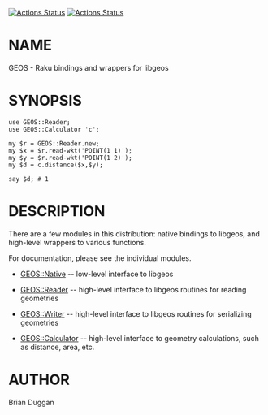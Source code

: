 [![Actions Status](https://github.com/bduggan/raku-geos/actions/workflows/linux.yml/badge.svg)](https://github.com/bduggan/raku-geos/actions/workflows/linux.yml)
[![Actions Status](https://github.com/bduggan/raku-geos/actions/workflows/macos.yml/badge.svg)](https://github.com/bduggan/raku-geos/actions/workflows/macos.yml)

NAME
====

GEOS - Raku bindings and wrappers for libgeos

SYNOPSIS
========

    use GEOS::Reader;
    use GEOS::Calculator 'c';

    my $r = GEOS::Reader.new;
    my $x = $r.read-wkt('POINT(1 1)');
    my $y = $r.read-wkt('POINT(1 2)');
    my $d = c.distance($x,$y);

    say $d; # 1

DESCRIPTION
===========

There are a few modules in this distribution: native bindings to libgeos, and high-level wrappers to various functions.

For documentation, please see the individual modules.

* [GEOS::Native](https://github.com/bduggan/raku-geos/blob/master/lib/GEOS/Native.rakumod) -- low-level interface to libgeos

* [GEOS::Reader](https://github.com/bduggan/raku-geos/blob/master/lib/GEOS/Reader.rakumod) -- high-level interface to libgeos routines for reading geometries

* [GEOS::Writer](https://github.com/bduggan/raku-geos/blob/master/lib/GEOS/Writer.rakumod) -- high-level interface to libgeos routines for serializing geometries

* [GEOS::Calculator](https://github.com/bduggan/raku-geos/blob/master/lib/GEOS/Calculator.rakumod) -- high-level interface to geometry calculations, such as distance, area, etc.

AUTHOR
======

Brian Duggan

